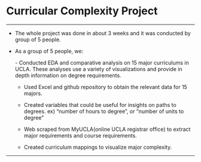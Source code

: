 # Curricular Complexity Project

***

- <p> The whole project was done in about 3 weeks and it was conducted by group of 5 people. </p>

- As a group of 5 people, we:
   <p>
   - Conducted EDA and comparative analysis on 15 major curriculums in UCLA. These analyses use a variety of visualizations and provide in depth information on      degree requirements. <br/>

   - Used Excel and github repository to obtain the relevant data for 15 majors. <br/>

   - Created variables that could be useful for insights on paths to degrees. ex) “number of hours to degree”, or “number of units to degree” <br/>

   - Web scraped from MyUCLA(online UCLA registrar office) to extract major requirements and course requirements. <br/>

   - Created curriculum mappings to visualize major complexity. <br/>

***

